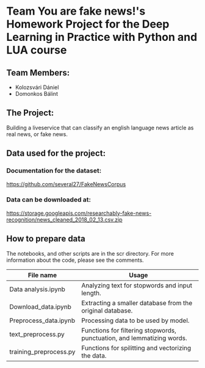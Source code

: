 # Team You are fake news!'s Homework Project for the Deep Learning in Practice with Python and LUA course

## Team Members:
- Kolozsvári Dániel
- Domonkos Bálint

## The Project:
Building a liveservice that can classify an english language news article as real news, or fake news.

## Data used for the project:
### Documentation for the dataset:
https://github.com/several27/FakeNewsCorpus

### Data can be downloaded at:
https://storage.googleapis.com/researchably-fake-news-recognition/news_cleaned_2018_02_13.csv.zip

## How to prepare data
The notebooks, and other scripts are in the scr directory. For more information about the code, please see the comments. 

| File name | Usage |
| ------------- | ------------- |
| Data analysis.ipynb  | Analyzing text for stopwords and input length.  |
| Download_data.ipynb  | Extracting a smaller database from the original database.  |
| Preprocess_data.ipynb  | Processing data to be used by model.  |
| text_preprocess.py  | Functions for filtering stopwords, punctuation, and lemmatizing words.  |
| training_preprocess.py  | Functions for spilitting and vectorizing the data.  |


